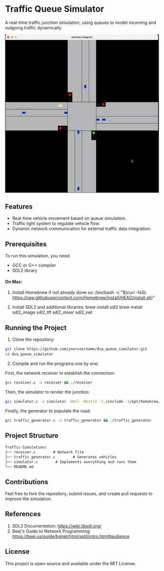 # Traffic Queue Simulator

A real-time traffic junction simulation, using queues to model incoming and outgoing traffic dynamically.

![ Demo](demo.gif)

## Features

- Real-time vehicle movement based on queue simulation.
- Traffic light system to regulate vehicle flow.
- Dynamic network communication for external traffic data integration.

## Prerequisites

To run this simulation, you need:

- GCC or G++ compiler
- SDL2 library

#### On Mac:

1. Install Homebrew if not already done so:
/bin/bash -c "$(curl -fsSL https://raw.githubusercontent.com/Homebrew/install/HEAD/install.sh)"

2. Install SDL2 and additional libraries:
brew install sdl2
brew install sdl2_image sdl2_ttf sdl2_mixer sdl2_net

## Running the Project

1. Clone the repository:
```bash
git clone https://github.com/yourusername/dsa_queue_simulator.git
cd dsa_queue_simulator
```

2. Compile and run the programs one by one:

First, the network receiver to establish the connection:
```bash
gcc receiver.c -o receiver && ./receiver
```

Then, the simulator to render the junction:
```bash
gcc simulator.c -o simulator -Wall -Wextra -I./include -I/opt/homebrew/include $(sdl2-config --cflags --libs) -lSDL2 -lSDL2_ttf -lpthread && ./simulator
```

Finally, the generator to populate the road:
```bash
gcc traffic_generator.c -o traffic_generator && ./traffic_generator
```

## Project Structure

```
Traffic-Simulation/
├── receiver.c        # Network file
├── traffic_generator.c        # Generates vehicles
├── simulator.c        # Implements everything and runs them
└── README.md
```

## Contributions

Feel free to fork the repository, submit issues, and create pull requests to improve the simulation.

## References

1. SDL2 Documentation: https://wiki.libsdl.org/
2. Beej's Guide to Network Programming: https://beej.us/guide/bgnet/html/split/intro.html#audience

## License

This project is open-source and available under the MIT License.